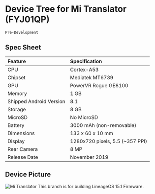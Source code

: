 # Device Tree for Mi Translator (FYJ01QP)
`Pre-Development`

## Spec Sheet

| Feature                 | Specification                   |
|:----------------------- |:------------------------------- |
| CPU                     | Cortex-A53                      |
| Chipset                 | Mediatek MT6739                 |
| GPU                     | PowerVR Rogue GE8100            |
| Memory                  | 1 GB                            |
| Shipped Android Version | 8.1                             |
| Storage                 | 8 GB                            |
| MicroSD                 | No MicroSD                      |
| Battery                 | 3000 mAh (non-removable)        |
| Dimensions              | 133 x 60 x 10 mm                |
| Display                 | 1280x720 pixels, 5.5 (~357 PPI) |
| Rear Camera             | 8 MP                            |
| Release Date            | November 2019                   |

## Device Picture

![Mi Translator](https://2b.zol-img.com.cn/product/204/571/cema8fCY38VYA.jpg "Mi Translator")
This branch is for building LineageOS 15.1 Firmware.
